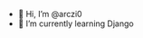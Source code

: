 - 👋 Hi, I’m @arczi0
- 🌱 I’m currently learning Django

<!---
arczi0/arczi0 is a ✨ special ✨ repository because its `README.md` (this file) appears on your GitHub profile.
You can click the Preview link to take a look at your changes.
--->
